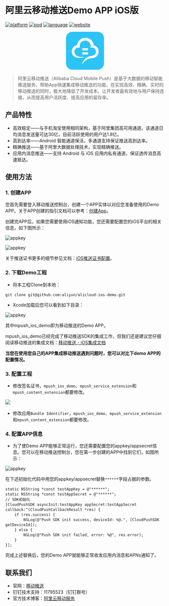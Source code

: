 # 阿里云移动推送Demo APP iOS版

[![platform](https://img.shields.io/badge/platform-iOS-brightgreen.svg)](https://mhub.console.aliyun.com/#/download)
[![pod](https://img.shields.io/badge/pod-support-brightgreen.svg)](https://github.com/aliyun/aliyun-specs)
[![language](https://img.shields.io/badge/language-ObjC-orange.svg)](https://mhub.console.aliyun.com/#/download)
[![website](https://img.shields.io/badge/website-CloudPush-red.svg)](https://www.aliyun.com/product/cps)


<div align="center">
<img src="assets/push-logo.png">
</div>

> 阿里云移动推送（Alibaba Cloud Mobile Push）是基于大数据的移动智能推送服务，帮助App快速集成移动推送的功能，在实现高效、精确、实时的移动推送的同时，极大地降低了开发成本。让开发者最有效地与用户保持连接，从而提高用户活跃度、提高应用的留存率。

## 产品特性
- 高效稳定——与手机淘宝使用相同架构，基于阿里集团高可用通道。该通道日均消息发送量可达30亿，目前活跃使用的用户达1.8亿。
- 高到达率——Android 智能通道保活，多通道支持保证推送高到达率。
- 精确推送——基于阿里大数据处理技术，实现精确推送。
- 应用内消息推送——支持 Android 与 iOS 应用内私有通道，保证透传消息高速抵达。

## 使用方法

### 1. 创建APP

您首先需要登入移动推送控制台，创建一个APP实体以对应您准备使用的Demo APP。关于APP创建的指引文档可以参考：[创建App](https://help.aliyun.com/document_detail/30054.html?spm=5176.doc30054.3.2.0xGnCV)。

创建完APP后，如果您需要使用iOS通知功能，您还需要配置您的iOS平台的相关信息，如下图所示：

![appkey](http://test-bucket-lingbo.oss-cn-hangzhou.aliyuncs.com/mpush4.png)

![appkey](http://test-bucket-lingbo.oss-cn-hangzhou.aliyuncs.com/mpush5.png)

关于推送证书更多的细节参见文档：[iOS推送证书配置](https://help.aliyun.com/document_detail/30071.html?spm=5176.product30047.6.624.SfbchI)。

### 2. 下载Demo工程

- 将本工程Clone到本地：

```
git clone git@github.com:aliyun/alicloud-ios-demo.git
```

- Xcode加载后您可以看到如下目录：

![appkey](http://test-bucket-lingbo.oss-cn-hangzhou.aliyuncs.com/mpush1.png)

其中mpush_ios_demo即为移动推送的Demo APP。

mpush_ios_demo已经完成了移动推送SDK的集成工作，但我们还是建议您仔细阅读移动推送的集成文档：[移动推送 - iOS集成文档](https://help.aliyun.com/document_detail/30072.html?spm=5176.doc30064.6.111.EelXR2)

**当您在使用您自己的APP集成移动推送遇到问题时，您可以对比下demo APP的配置情况。**

### 3. 配置工程

- 修改签名证书，`mpush_ios_demo`、`mpush_service_extension`和`mpush_content_extension`都要修改。

![](http://ams-test-junmo.oss-cn-hangzhou.aliyuncs.com/push_demo/Snip20170112_1.png)

- 修改应用`Bundle Identifier`，`mpush_ios_demo`、`mpush_service_extension`和`mpush_content_extension`都要修改。

### 4. 配置APP信息

- 为了使Demo APP能够正常运行，您还需要配置您的appkey/appsecret信息。您可以在移动推送控制台，您在第一步创建的APP中找到它们，如图所示：

![appkey](http://test-bucket-lingbo.oss-cn-hangzhou.aliyuncs.com/mpush2.png)

在下述初始化代码中用您的appkey/appsecret替换`******`字段占据的参数。

```objc
static NSString *const testAppKey = @"******";
static NSString *const testAppSecret = @"******";
// SDK初始化
[CloudPushSDK asyncInit:testAppKey appSecret:testAppSecret callback:^(CloudPushCallbackResult *res) {
    if (res.success) {
        NSLog(@"Push SDK init success, deviceId: %@.", [CloudPushSDK getDeviceId]);
    } else {
        NSLog(@"Push SDK init failed, error: %@", res.error);
    }
}];
```

完成上述替换后，您的Demo APP就能够正常收发应用内消息和APNs通知了。

## 联系我们

-   官网：[移动推送](https://www.aliyun.com/product/cps)
-   钉钉技术支持：11795523（钉钉群号）
-   官方技术博客：[阿里云移动服务](https://yq.aliyun.com/teams/32)
